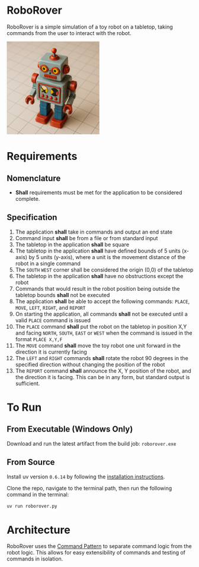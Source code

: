 
# RoboRover
RoboRover is a simple simulation of a toy robot on a tabletop, taking commands from the user to interact with the robot.

<img src="assets/robot_on_table.png" width=250 />

# Requirements
## Nomenclature
- **Shall** requirements must be met for the application to be considered complete.

## Specification
1. The application **shall** take in commands and output an end state
2. Command input **shall** be from a file or from standard input
3. The tabletop in the application **shall** be square
4. The tabletop in the application **shall** have defined bounds of 5 units (x-axis) by 5 units (y-axis), where a unit is the movement distance of the robot in a single command
5. The `SOUTH` `WEST` corner shall be considered the origin (0,0) of the tabletop
6. The tabletop in the application **shall** have no obstructions except the robot
7. Commands that would result in the robot position being outside the tabletop bounds **shall** not be executed
8. The application **shall** be able to accept the following commands: `PLACE`, `MOVE`, `LEFT`, `RIGHT`, and `REPORT`
9. On starting the application, all commands **shall** not be executed until a valid `PLACE` command is issued
10. The `PLACE` command **shall** put the robot on the tabletop in position X,Y and facing `NORTH`, `SOUTH`, `EAST` or `WEST` when the command is issued in the format `PLACE X,Y,F`
11. The `MOVE` command **shall** move the toy robot one unit forward in the direction it is currently facing
12. The `LEFT` and `RIGHT` commands **shall** rotate the robot 90 degrees in the specified direction without
changing the position of the robot
13. The `REPORT` command **shall** announce the X, Y position of the robot, and the direction it is facing. This can be in any form, but standard
output is sufficient. 


# To Run

## From Executable (Windows Only)
Download and run the latest artifact from the build job:
`roborover.exe`

## From Source
Install uv version `0.6.14` by following the [installation instructions](https://docs.astral.sh/uv/getting-started/installation/).

Clone the repo, navigate to the terminal path, then run the following command in the terminal:

```bash
uv run roborover.py
```

# Architecture
RoboRover uses the [Command Pattern](https://en.wikipedia.org/wiki/Command_pattern/) to separate command logic from the robot logic. This allows for easy extensibility of commands and testing of commands in isolation.
